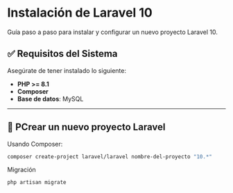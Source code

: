 # Instalación de Laravel 10

Guía paso a paso para instalar y configurar un nuevo proyecto Laravel 10.

## ✅ Requisitos del Sistema

Asegúrate de tener instalado lo siguiente:

-   **PHP >= 8.1**
-   **Composer**
-   **Base de datos**: MySQL

---

## 🚀 PCrear un nuevo proyecto Laravel

Usando Composer:

```bash
composer create-project laravel/laravel nombre-del-proyecto "10.*"
```
Migración

```bash
php artisan migrate
```
